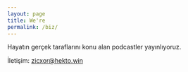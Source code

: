 ```yaml
---
layout: page
title: We're
permalink: /biz/
---
```


Hayatın gerçek taraflarını konu alan podcastler yayınlıyoruz.

İletişim: zicxor@hekto.win
